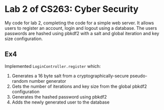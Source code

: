 # Lab 2 of CS263: Cyber Security

My code for lab 2, completing the code for a simple web server. It allows users to register an account, login and logout using a database. The users passwords are hashed using pbkdf2 with a salt and global iteration and key size configuration.

## Ex4

Implemented `LoginController.register` which:

1. Generates a 16 byte salt from a cryptographically-secure pseudo-random number generator
1. Gets the number of iterations and key size from the global pbkdf2 configuration
1. Generates the hashed password using pbkdf2
1. Adds the newly generated user to the database